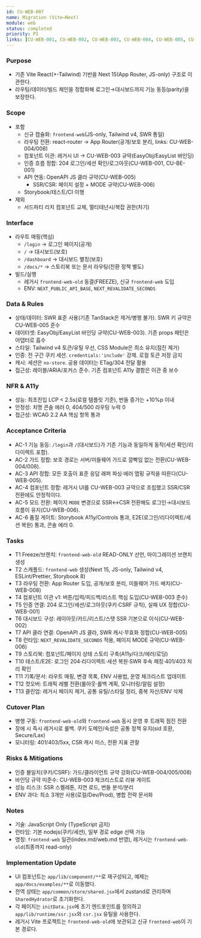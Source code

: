 ```yaml
---
id: CU-WEB-007
name: Migration (Vite→Next)
module: web
status: completed
priority: P1
links: [CU-WEB-001, CU-WEB-002, CU-WEB-003, CU-WEB-004, CU-WEB-005, CU-WEB-006, CU-WEB-008, CU-BE-001, CU-BE-002]
---
```


### Purpose
- 기존 Vite React(+-Tailwind) 기반을 Next 15(App Router, JS-only) 구조로 이관한다.
- 라우팅/데이터/빌드 체인을 정합화해 로그인→대시보드까지 기능 동등(parity)을 보장한다.

### Scope
- 포함
  - 신규 캡슐화: `frontend-web`(JS-only, Tailwind v4, SWR 통일)
  - 라우팅 전환: react-router → App Router(공개/보호 분리, links: CU-WEB-004/008)
  - 컴포넌트 이관: 레거시 UI → CU-WEB-003 규약(EasyObj/EasyList 바인딩)
  - 인증 흐름 정합: 204 로그인/세션 확인/로그아웃(CU-WEB-001, CU-BE-001)
  - API 연동: OpenAPI JS 클라 규약(CU-WEB-005)
    - SSR/CSR: 페이지 설정 + MODE 규약(CU-WEB-006)
  - Storybook/테스트/CI 이행
- 제외
  - 서드파티 리치 컴포넌트 교체, 멀티테넌시/복잡 권한(차기)

### Interface
- 라우트 매핑(핵심)
  - `/login` → 로그인 페이지(공개)
  - `/` → 대시보드(보호)
  - `/dashboard` → 대시보드 별칭(보호)
  - `/docs/*` → 스토리북 또는 문서 라우팅(전환 정책 별도)
- 빌드/실행
   - 레거시 `frontend-web-old` 동결(FREEZE), 신규 `frontend-web` 도입
   - ENV: `NEXT_PUBLIC_API_BASE`, `NEXT_REVALIDATE_SECONDS`

### Data & Rules
- 상태/데이터: SWR 표준 사용(기존 TanStack은 제거/병행 불가). SWR 키 규약은 CU-WEB-005 준수
- 데이터셋: EasyObj/EasyList 바인딩 규약(CU-WEB-003). 기존 props 패턴은 어댑터로 흡수
- 스타일: Tailwind v4 토큰/유틸 우선, CSS Module은 최소 유지(점진 제거)
- 인증: 전 구간 쿠키 세션. `credentials:'include'` 강제. 로컬 토큰 저장 금지
- 캐시: 세션은 `no-store`. 공용 데이터는 ETag/304 전달 활용
- 접근성: 레이블/ARIA/포커스 준수. 기존 컴포넌트 A11y 결함은 이관 중 보수

### NFR & A11y
- 성능: 최초진입 LCP < 2.5s(로컬 템플릿 기준), 번들 증가는 +10%p 이내
- 안정성: 치명 콘솔 에러 0, 404/500 라우팅 누락 0
- 접근성: WCAG 2.2 AA 핵심 항목 통과

### Acceptance Criteria
- AC-1 기능 동등: `/login`과 `/`(대시보드)가 기존 기능과 동일하게 동작(세션 확인/리다이렉트 포함).
- AC-2 가드 정합: 보호 경로는 서버/미들웨어 가드로 깜빡임 없는 전환(CU-WEB-004/008).
- AC-3 API 정합: 모든 호출이 표준 응답 래퍼 파싱·에러 맵핑 규칙을 따른다(CU-WEB-005).
- AC-4 컴포넌트 정합: 레거시 UI를 CU-WEB-003 규약으로 조립했고 SSR/CSR 전환에도 안정적이다.
- AC-5 모드 전환: 페이지 `MODE` 변경으로 SSR↔CSR 전환해도 로그인→대시보드 흐름이 유지(CU-WEB-006).
- AC-6 품질 게이트: Storybook A11y/Controls 통과, E2E(로그인/리다이렉트/세션 복원) 통과, 콘솔 에러 0.

### Tasks
- T1 Freeze/브랜치: `frontend-web-old` READ-ONLY 선언, 마이그레이션 브랜치 생성
- T2 스캐폴드: `frontend-web` 생성(Next 15, JS-only, Tailwind v4, ESLint/Prettier, Storybook 8)
- T3 라우팅 전환: App Router 도입, 공개/보호 분리, 미들웨어 가드 배치(CU-WEB-008)
- T4 컴포넌트 이관 v1: 버튼/입력/피드백/리스트 핵심 도입(CU-WEB-003 준수)
- T5 인증 연결: 204 로그인/세션/로그아웃(쿠키·CSRF 규칙), 실패 UX 정합(CU-WEB-001)
- T6 대시보드 구성: 레이아웃/카드/리스트/스탯 SSR 기본으로 이식(CU-WEB-002)
- T7 API 클라 연결: OpenAPI JS 클라, SWR 캐시·무효화 정합(CU-WEB-005)
- T8 런타임: `NEXT_REVALIDATE_SECONDS` 적용, 페이지 MODE 규약(CU-WEB-006)
- T9 스토리북: 컴포넌트/페이지 상태 스토리 구축(A11y/다크/에러/로딩)
- T10 테스트/E2E: 로그인 204·리다이렉트·세션 복원·SWR 후속 패칭·401/403 처리 확인
- T11 기록/문서: 라우트 매핑, 변경 목록, ENV 사용법, 운영 체크리스트 업데이트
- T12 컷오버: 트래픽 레벨 전환(롤아웃·롤백 계획, 모니터링/알림 설정)
- T13 클린업: 레거시 페이지 제거, 공통 유틸/스타일 정리, 중복 자산/ENV 삭제

### Cutover Plan
- 병행 구동: `frontend-web-old`와 `frontend-web` 동시 운영 후 트래픽 점진 전환
- 장애 시 즉시 레거시로 롤백. 쿠키 도메인/속성은 공통 정책 유지(sid 호환, Secure/Lax)
- 모니터링: 401/403/5xx, CSR 캐시 미스, 전환 지표 관찰

### Risks & Mitigations
- 인증 불일치(쿠키/CSRF): 가드/클라이언트 규약 강화(CU-WEB-004/005/008)
- 바인딩 규약 미준수: CU-WEB-003 체크리스트로 리뷰 게이트
- 성능 리스크: SSR 스켈레톤, 지연 로드, 번들 분석/분리
- ENV 과다: 최소 3개만 사용(로컬/Dev/Prod), 병합 전략 문서화

### Notes
- 기술: JavaScript Only (TypeScript 금지)
- 런타임: 기본 nodejs(쿠키/세션), 일부 경로 edge 선택 가능
- 명칭: `frontend-web` 일관(index.md/web.md 반영), 레거시는 `frontend-web-old`(최종까지 read-only)

### Implementation Update
- UI 컴포넌트는 `app/lib/component/**`로 재구성되고, 예제는 `app/docs/examples/**`로 이동했다.
- 전역 상태는 `app/common/store/shared.jsx`에서 zustand로 관리하며 `SharedHydrator`로 초기화한다.
- 각 페이지는 `initData.jsx`에 초기 엔드포인트를 정의하고 `app/lib/runtime/ssr.jsx`와 `csr.jsx` 유틸을 사용한다.
- 레거시 Vite 프로젝트는 `frontend-web-old`에 보관되고 신규 `frontend-web`이 기본 경로다.
